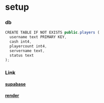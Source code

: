 # setup
### db

```js
CREATE TABLE IF NOT EXISTS public.players (
  username text PRIMARY KEY,
  cash int4,
  playercount int4,
  servername text,
  status text
);
```
### Link
#### [supabase](https://supabase.com)
#### [render](https://render.com)
